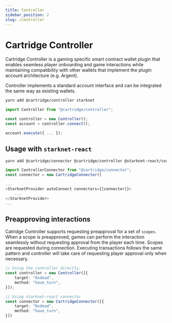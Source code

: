 ```yaml
---
title: Controller
sidebar_position: 2
slug: /controller
---
```


# Cartridge Controller

Cartridge Controller is a gaming specific smart contract wallet plugin that enables seamless player onboarding and game interactions while maintaining compatibility with other wallets that implement the plugin account architecture (e.g. Argent).

Controller implements a standard account interface and can be integrated the same way as existing wallets.

```sh
yarn add @cartridge/controller starknet
```

```ts
import Controller from "@cartridge/controller";

const controller = new Controller();
const account = controller.connect();

account.execute({ ... });
```

## Usage with `starknet-react`

```sh
yarn add @cartridge/connector @cartridge/controller @starknet-react/core starknet
```

```ts
import ControllerConnector from "@cartridge/connector";
const connector = new CartridgeConnector()

...
<StarknetProvider autoConnect connectors={[connector]}>
    ...
</StarknetProvider>
...
```

## Preapproving interactions

Catridge Controller supports requesting preapproval for a set of `scopes`. When a scope is preapproved, games can perform the interaction seamlessly without requesting approval from the player each time. Scopes are requested during connection. Executing transactions follows the same pattern and controller will take care of requesting player approval only when necessary.

```ts
// Using the controller directly.
const controller = new Controller([{
    target: "0xdead",
    method: "have_turn",
}]);

// Using starknet-react connector
const connector = new CartridgeConnector([{
    target: "0xdead",
    method: "have_turn",
}])
```
